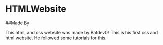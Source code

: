 # HTMLWebsite

##Made By

This html, and css website was made by Batdev0! This is his first css and html website. He followed some tutorials for this.
